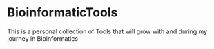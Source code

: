 # BioinformaticTools
This is a personal collection of Tools that will grow with and during my journey in Bioinformatics
